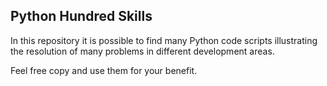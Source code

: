 ## Python Hundred Skills


In this repository it is possible to find many Python code scripts 
illustrating the resolution of many problems in different development 
areas.


Feel free copy and use them for your benefit.

